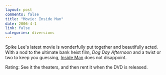 ```yaml
--- 
layout: post
comments: false
title: "Movie: Inside Man"
date: 2006-4-1
link: false
categories: diversions
---
```

Spike Lee's latest movie is wonderfully put together and beautifully acted. With a nod to the ultimate bank heist film, <i>Dog Day Afternoon</i> and a twist or two to keep you guessing, <a href="http://imdb.com/title/tt0454848/" title="Inside Man">Inside Man</a> does not disappoint.

Rating: See it the theaters, and then rent it when the DVD is released.
